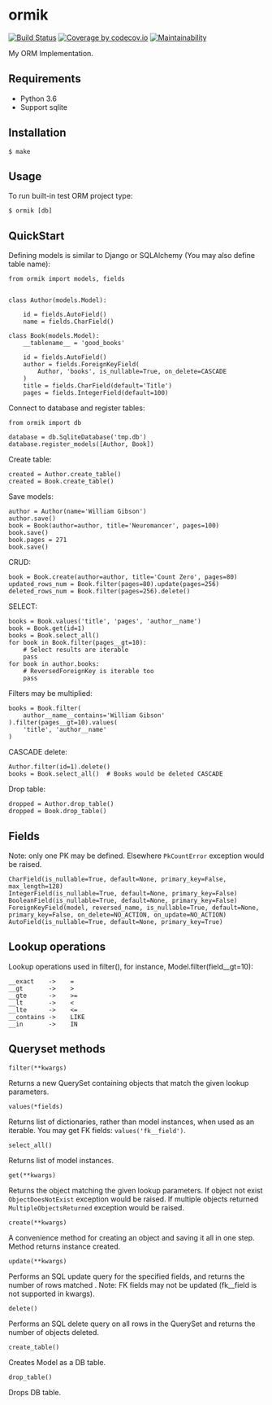 # ormik
[![Build Status](https://travis-ci.org/Grin941/ormik.svg?branch=master)](https://travis-ci.org/Grin941/ormik)
[![Coverage by codecov.io](https://codecov.io/gh/Grin941/ormik/branch/master/graphs/badge.svg?branch=master)](https://codecov.io/gh/Grin941/ormik?branch=master)
[![Maintainability](https://api.codeclimate.com/v1/badges/1f9af56bd402081cefa2/maintainability)](https://codeclimate.com/github/Grin941/ormik/maintainability)

My ORM Implementation.

## Requirements

* Python 3.6
* Support sqlite

## Installation

```
$ make
```

## Usage

To run built-in test ORM project type:

```
$ ormik [db]
```

## QuickStart

Defining models is similar to Django or SQLAlchemy
(You may also define table name):

```
from ormik import models, fields


class Author(models.Model):

    id = fields.AutoField()
    name = fields.CharField()

class Book(models.Model):
    __tablename__ = 'good_books'

    id = fields.AutoField()
    author = fields.ForeignKeyField(
        Author, 'books', is_nullable=True, on_delete=CASCADE
    )
    title = fields.CharField(default='Title')
    pages = fields.IntegerField(default=100)
```

Connect to database and register tables:

```
from ormik import db

database = db.SqliteDatabase('tmp.db')
database.register_models([Author, Book])
```

Create table:

```
created = Author.create_table()
created = Book.create_table()
```

Save models:

```
author = Author(name='William Gibson')
author.save()
book = Book(author=author, title='Neuromancer', pages=100)
book.save()
book.pages = 271
book.save()
```

CRUD:

```
book = Book.create(author=author, title='Count Zero', pages=80)
updated_rows_num = Book.filter(pages=80).update(pages=256)
deleted_rows_num = Book.filter(pages=256).delete()
```

SELECT:

```
books = Book.values('title', 'pages', 'author__name')
book = Book.get(id=1)
books = Book.select_all()
for book in Book.filter(pages__gt=10):
    # Select results are iterable
    pass
for book in author.books:
    # ReversedForeignKey is iterable too
    pass
```

Filters may be multiplied:

```
books = Book.filter(
    author__name__contains='William Gibson'
).filter(pages__gt=10).values(
    'title', 'author__name'
)
```

CASCADE delete:

```
Author.filter(id=1).delete()
books = Book.select_all()  # Books would be deleted CASCADE
```

Drop table:

```
dropped = Author.drop_table()
dropped = Book.drop_table()
```

## Fields

Note: only one PK may be defined. Elsewhere ```PkCountError``` exception would be raised.

```
CharField(is_nullable=True, default=None, primary_key=False, max_length=128)
IntegerField(is_nullable=True, default=None, primary_key=False)
BooleanField(is_nullable=True, default=None, primary_key=False)
ForeignKeyField(model, reversed_name, is_nullable=True, default=None, primary_key=False, on_delete=NO_ACTION, on_update=NO_ACTION)
AutoField(is_nullable=True, default=None, primary_key=True)
```

## Lookup operations

Lookup operations used in filter(),
for instance, Model.filter(field__gt=10):

```
__exact    ->    =
__gt       ->    >
__gte      ->    >=
__lt       ->    <
__lte      ->    <=
__contains ->    LIKE
__in       ->    IN
```

## Queryset methods

```
filter(**kwargs)
```

Returns a new QuerySet containing objects that match the given lookup parameters.

```
values(*fields)
```

Returns list of dictionaries, rather than model instances, when used as an iterable.
You may get FK fields: ```values('fk__field')```.

```
select_all()
```

Returns list of model instances.

```
get(**kwargs)
```

Returns the object matching the given lookup parameters.
If object not exist ```ObjectDoesNotExist``` exception would be raised.
If multiple objects returned ```MultipleObjectsReturned``` exception would be raised. 

```
create(**kwargs)
```

A convenience method for creating an object and saving it all in one step.
Method returns instance created.

```
update(**kwargs)
```

Performs an SQL update query for the specified fields, and returns the number of rows matched .
Note: FK fields may not be updated (fk__field is not supported in kwargs).

```
delete()
```

Performs an SQL delete query on all rows in the QuerySet and returns the number of objects deleted.

```
create_table()
```

Creates Model as a DB table.

```
drop_table()
```

Drops DB table.
